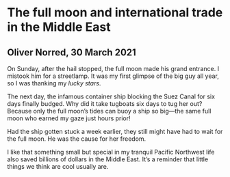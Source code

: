 # The full moon and international trade in the Middle East

## Oliver Norred, 30 March 2021

On Sunday, after the hail stopped, the full moon made his grand entrance. I mistook him for a streetlamp. It was my first glimpse of the big guy all year, so I was thanking my *lucky stars*.

The next day, the infamous container ship blocking the Suez Canal for six days finally budged. Why did it take tugboats six days to tug her out? Because only the full moon’s tides can buoy a ship so big&mdash;the same full moon who earned my gaze just hours prior!

Had the ship gotten stuck a week earlier, they still might have had to wait for the full moon. He was the cause for her freedom.

I like that something small but special in my tranquil Pacific Northwest life also saved billions of dollars in the Middle East. It’s a reminder that little things we think are cool usually are.